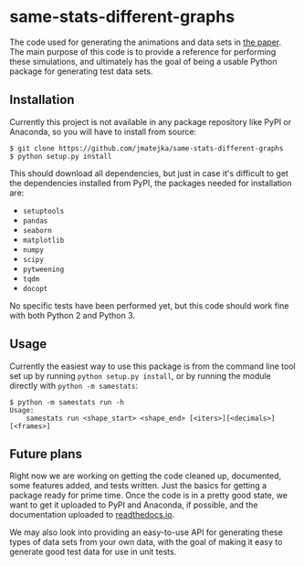 # same-stats-different-graphs

The code used for generating the animations and data sets in
[the paper](https://www.autodeskresearch.com/publications/samestats).  The main
purpose of this code is to provide a reference for performing these simulations,
and ultimately has the goal of being a usable Python package for generating test
data sets.

## Installation

Currently this project is not available in any package repository like PyPI or
Anaconda, so you will have to install from source:

    $ git clone https://github.com/jmatejka/same-stats-different-graphs
    $ python setup.py install

This should download all dependencies, but just in case it's difficult to get
the dependencies installed from PyPI, the packages needed for installation are:

* `setuptools`
* `pandas`
* `seaborn`
* `matplotlib`
* `numpy`
* `scipy`
* `pytweening`
* `tqdm`
* `docopt`

No specific tests have been performed yet, but this code should work fine with
both Python 2 and Python 3.

## Usage

Currently the easiest way to use this package is from the command line tool set
up by running `python setup.py install`, or by running the module directly with
`python -m samestats`:

    $ python -m samestats run -h
    Usage:
        samestats run <shape_start> <shape_end> [<iters>][<decimals>][<frames>]

## Future plans

Right now we are working on getting the code cleaned up, documented, some
features added, and tests written.  Just the basics for getting a package ready
for prime time. Once the code is in a pretty good state, we want to get it
uploaded to PyPI and Anaconda, if possible, and the documentation uploaded to
[readthedocs.io](https://readthedocs.io).

We may also look into providing an easy-to-use API for generating these types of
data sets from your own data, with the goal of making it easy to generate good
test data for use in unit tests.

